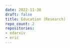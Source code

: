 ```yaml
---
date: 2022-11-30
draft: false
title: Education (Research)
repo_count: 2
repositories:
- edarxiv
- eric
---
```



